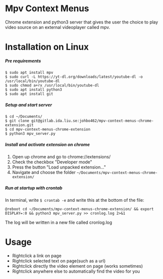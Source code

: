# Mpv Context Menus
Chrome extension and python3 server that gives the user the choice to play video source on an external videoplayer called mpv.

# Installation on Linux
##### Pre requirements

```
$ sudo apt install mpv
$ sudo curl -L https://yt-dl.org/downloads/latest/youtube-dl -o /usr/local/bin/youtube-dl
$ sudo chmod a+rx /usr/local/bin/youtube-dl
$ sudo apt install python3
$ sudo apt install git
```
##### Setup and start server

```
$ cd ~/Documents/
$ git clone git@gitlab.ida.liu.se:johbo462/mpv-context-menus-chrome-extension.git
$ cd mpv-context-menus-chrome-extension
$ python3 mpv_server.py
```
##### Install and activate extension on chrome
1. Open up chrome and go to chrome://extensions/
2. Check the checkbox "Developer mode"
3. Press the button "Load unpacked extension..."
4. Navigate and choose the folder ```~/Documents/mpv-context-menus-chrome-extension/```

##### Run at startup with crontab
In terminal, write ```$ crontab -e``` and write this at the bottom of the file:
```
@reboot cd ~/Documents/mpv-context-menus-chrome-extension/ && export DISPLAY=:0 && python3 mpv_server.py >> cronlog.log 2>&1
```
The log will be written in a new file called cronlog.log

# Usage
- Rightclick a link on page
- Rightclick selected text on page(such as a url)
- Rightclick directly the video element on page (works sometimes)
- Rightclick anywhere else to automatically find the video for you